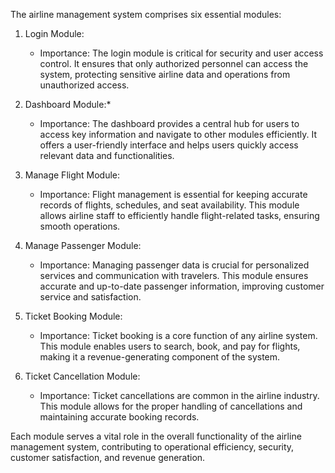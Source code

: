 The airline management system comprises six essential modules:
1. Login Module:
   - Importance: The login module is critical for security and user access control. It ensures that only authorized personnel can access the system, protecting sensitive airline data and operations from unauthorized access.

2. Dashboard Module:*
   - Importance: The dashboard provides a central hub for users to access key information and navigate to other modules efficiently. It offers a user-friendly interface and helps users quickly access relevant data and functionalities.

3. Manage Flight Module:
   - Importance: Flight management is essential for keeping accurate records of flights, schedules, and seat availability. This module allows airline staff to efficiently handle flight-related tasks, ensuring smooth operations.

4. Manage Passenger Module:
   - Importance: Managing passenger data is crucial for personalized services and communication with travelers. This module ensures accurate and up-to-date passenger information, improving customer service and satisfaction.

5. Ticket Booking Module:
   - Importance: Ticket booking is a core function of any airline system. This module enables users to search, book, and pay for flights, making it a revenue-generating component of the system.

6. Ticket Cancellation Module:
   - Importance: Ticket cancellations are common in the airline industry. This module allows for the proper handling of cancellations and maintaining accurate booking records.

Each module serves a vital role in the overall functionality of the airline management system, contributing to operational efficiency, security, customer satisfaction, and revenue generation. 
